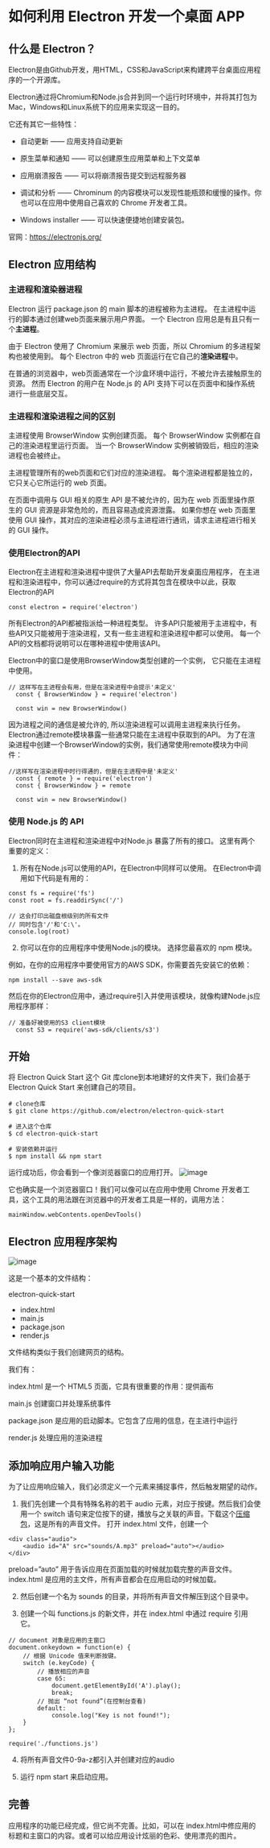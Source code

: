 # 如何利用 Electron 开发一个桌面 APP

## 什么是 Electron？

Electron是由Github开发，用HTML，CSS和JavaScript来构建跨平台桌面应用程序的一个开源库。

Electron通过将Chromium和Node.js合并到同一个运行时环境中，并将其打包为Mac，Windows和Linux系统下的应用来实现这一目的。

它还有其它一些特性：

- 自动更新 —— 应用支持自动更新

- 原生菜单和通知 —— 可以创建原生应用菜单和上下文菜单

- 应用崩溃报告 —— 可以将崩溃报告提交到远程服务器

- 调试和分析 —— Chrominum 的内容模块可以发现性能瓶颈和缓慢的操作。你也可以在应用中使用自己喜欢的 Chrome 开发者工具。

- Windows installer —— 可以快速便捷地创建安装包。

官网：https://electronjs.org/

## Electron 应用结构
### 主进程和渲染器进程
Electron 运行 package.json 的 main 脚本的进程被称为主进程。 在主进程中运行的脚本通过创建web页面来展示用户界面。 一个 Electron 应用总是有且只有一个**主进程**。

由于 Electron 使用了 Chromium 来展示 web 页面，所以 Chromium 的多进程架构也被使用到。 每个 Electron 中的 web 页面运行在它自己的**渲染进程**中。

在普通的浏览器中，web页面通常在一个沙盒环境中运行，不被允许去接触原生的资源。 然而 Electron 的用户在 Node.js 的 API 支持下可以在页面中和操作系统进行一些底层交互。
### 主进程和渲染进程之间的区别
主进程使用 BrowserWindow 实例创建页面。 每个 BrowserWindow 实例都在自己的渲染进程里运行页面。 当一个 BrowserWindow 实例被销毁后，相应的渲染进程也会被终止。

主进程管理所有的web页面和它们对应的渲染进程。 每个渲染进程都是独立的，它只关心它所运行的 web 页面。

在页面中调用与 GUI 相关的原生 API 是不被允许的，因为在 web 页面里操作原生的 GUI 资源是非常危险的，而且容易造成资源泄露。 如果你想在 web 页面里使用 GUI 操作，其对应的渲染进程必须与主进程进行通讯，请求主进程进行相关的 GUI 操作。
### 使用Electron的API
Electron在主进程和渲染进程中提供了大量API去帮助开发桌面应用程序， 在主进程和渲染进程中，你可以通过require的方式将其包含在模块中以此，获取Electron的API

```
const electron = require('electron')
```
所有Electron的API都被指派给一种进程类型。 许多API只能被用于主进程中，有些API又只能被用于渲染进程，又有一些主进程和渲染进程中都可以使用。 每一个API的文档都将说明可以在哪种进程中使用该API。

Electron中的窗口是使用BrowserWindow类型创建的一个实例， 它只能在主进程中使用。

```
// 这样写在主进程会有用，但是在渲染进程中会提示'未定义'
  const { BrowserWindow } = require('electron')
  
  const win = new BrowserWindow()
```
因为进程之间的通信是被允许的, 所以渲染进程可以调用主进程来执行任务。 Electron通过remote模块暴露一些通常只能在主进程中获取到的API。 为了在渲染进程中创建一个BrowserWindow的实例，我们通常使用remote模块为中间件：


```
//这样写在渲染进程中时行得通的，但是在主进程中是'未定义'
  const { remote } = require('electron')
  const { BrowserWindow } = remote
  
  const win = new BrowserWindow()
```
### 使用 Node.js 的 API

Electron同时在主进程和渲染进程中对Node.js 暴露了所有的接口。 这里有两个重要的定义：

1. 所有在Node.js可以使用的API，在Electron中同样可以使用。 在Electron中调用如下代码是有用的：

```
const fs = require('fs')
const root = fs.readdirSync('/')
  
// 这会打印出磁盘根级别的所有文件
// 同时包含'/'和'C:\'。
console.log(root)
```

2. 你可以在你的应用程序中使用Node.js的模块。 选择您最喜欢的 npm 模块。

例如，在你的应用程序中要使用官方的AWS SDK，你需要首先安装它的依赖：


```
npm install --save aws-sdk
```

然后在你的Electron应用中，通过require引入并使用该模块，就像构建Node.js应用程序那样：

```
// 准备好被使用的S3 client模块
  const S3 = require('aws-sdk/clients/s3')
```

## 开始
将 Electron Quick Start 这个 Git 库clone到本地建好的文件夹下，我们会基于 Electron Quick Start 来创建自己的项目。

```
# clone仓库
$ git clone https://github.com/electron/electron-quick-start

# 进入这个仓库
$ cd electron-quick-start

# 安装依赖并运行
$ npm install && npm start
```
运行成功后，你会看到一个像浏览器窗口的应用打开。
![image](http://p5tstjsfi.bkt.clouddn.com/electron-share1.png)

它也确实是一个浏览器窗口！我们可以像可以在应用中使用 Chrome 开发者工具，这个工具的用法跟在浏览器中的开发者工具是一样的，调用方法：

```
mainWindow.webContents.openDevTools()
```
## Electron 应用程序架构
![image](http://p5tstjsfi.bkt.clouddn.com/electron-share2.png)

这是一个基本的文件结构：

electron-quick-start

- index.html
- main.js
- package.json
- render.js

文件结构类似于我们创建网页的结构。

我们有：

index.html 是一个 HTML5 页面，它具有很重要的作用：提供画布

main.js 创建窗口并处理系统事件

package.json 是应用的启动脚本。它包含了应用的信息，在主进行中运行

render.js 处理应用的渲染进程

## 添加响应用户输入功能
为了让应用响应输入，我们必须定义一个元素来捕捉事件，然后触发期望的动作。

1. 我们先创建一个具有特殊名称的若干 audio 元素，对应于按键。然后我们会使用一个 switch 语句来定位按下的键，播放与之关联的声音。下载这个[压缩包](https://neutrondev.com/wp-content/uploads/2017/05/sounds.zip?x77671)，这是所有的声音文件。
打开 index.html 文件，创建一个 <audio> 元素，在我们的应用中加入声音：

```
<div class="audio">
    <audio id="A" src="sounds/A.mp3" preload="auto"></audio>
</div>
```
preload=”auto” 用于告诉应用在页面加载的时候就加载完整的声音文件。index.html 是应用的主文件，所有声音都会在应用启动的时候加载。

2. 然后创建一个名为 sounds 的目录，并将所有声音文件解压到这个目录中。


3. 创建一个叫 functions.js 的新文件，并在 index.html 中通过 require 引用它。
```
// document 对象是应用的主窗口
document.onkeydown = function(e) {
    // 根据 Unicode 值来判断按键。
    switch (e.keyCode) {
        // 播放相应的声音
        case 65:
            document.getElementById('A').play();
            break;
        // 抛出 “not found”(在控制台查看)
        default:
            console.log("Key is not found!");
    }
};
```

```
require('./functions.js')
```
4. 将所有声音文件0-9a-z都引入并创建对应的audio

5. 运行 npm start 来启动应用。

## 完善
应用程序的功能已经完成，但它尚不完善。比如，可以在 index.html中修应用的标题和主窗口的内容。或者可以给应用设计炫丽的色彩、使用漂亮的图片。